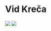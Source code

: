 # Vid Kreča

<img align="center" src="https://github-readme-stats.vercel.app/api/top-langs/?username=VidKreca&layout=compact&theme=dark" />

<img align="center" src="https://img.shields.io/badge/Tool-Sublime%20Text%203-black.svg" />

